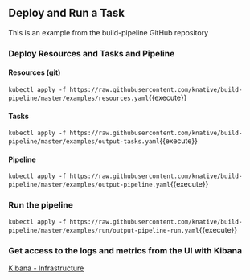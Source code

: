 ## Deploy and Run a Task

This is an example from the build-pipeline GitHub repository

### Deploy Resources and Tasks and Pipeline

#### Resources (git)

`kubectl apply -f https://raw.githubusercontent.com/knative/build-pipeline/master/examples/resources.yaml`{{execute}}

#### Tasks

`kubectl apply -f https://raw.githubusercontent.com/knative/build-pipeline/master/examples/output-tasks.yaml`{{execute}}

#### Pipeline

`kubectl apply -f https://raw.githubusercontent.com/knative/build-pipeline/master/examples/output-pipeline.yaml`{{execute}}

### Run the pipeline

`kubectl apply -f https://raw.githubusercontent.com/knative/build-pipeline/master/examples/run/output-pipeline-run.yaml`{{execute}}

### Get access to the logs and metrics from the UI with Kibana

[Kibana - Infrastructure](https://[[HOST_SUBDOMAIN]]-30601-[[KATACODA_HOST]].environments.katacoda.com/app/infra#/home?_g=()&waffleOptions=(groupBy:!(),metric:(type:cpu),nodeType:pod))
